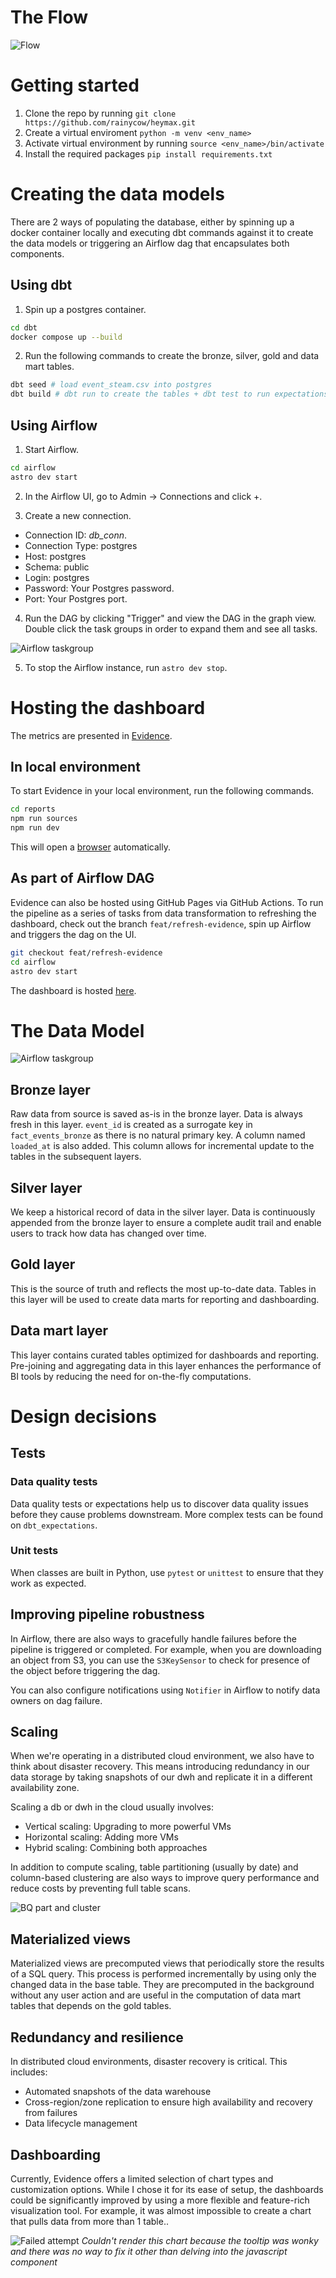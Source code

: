 # The Flow
![Flow](assets/flow.png)


# Getting started
1. Clone the repo by running `git clone https://github.com/rainycow/heymax.git`
2. Create a virtual enviroment `python -m venv <env_name>`
3. Activate virtual environment by running `source <env_name>/bin/activate`
4. Install the required packages `pip install requirements.txt`


# Creating the data models
There are 2 ways of populating the database, either by spinning up a docker container locally and executing dbt commands against it to create the data models or triggering an Airflow dag that encapsulates both components.

## Using dbt

1. Spin up a postgres container.
```bash
cd dbt
docker compose up --build
```
2. Run the following commands to create the bronze, silver, gold and data mart tables.

```bash
dbt seed # load event_steam.csv into postgres
dbt build # dbt run to create the tables + dbt test to run expectations
```


## Using Airflow
1. Start Airflow.
```bash
cd airflow
astro dev start
```

2. In the Airflow UI, go to Admin -> Connections and click +.

3. Create a new connection. 
- Connection ID: *db_conn*.
- Connection Type: postgres
- Host: postgres
- Schema: public
- Login: postgres
- Password: Your Postgres password.
- Port: Your Postgres port.

4. Run the DAG by clicking "Trigger" and view the DAG in the graph view. Double click the task groups in order to expand them and see all tasks.

![Airflow taskgroup](assets/airflow.png)

5. To stop the Airflow instance, run `astro dev stop`.


# Hosting the dashboard
The metrics are presented in [Evidence](https://evidence.dev). 

## In local environment
To start Evidence in your local environment, run the following commands.
```bash
cd reports
npm run sources
npm run dev
```

This will open a [browser](http://localhost:3000) automatically.


## As part of Airflow DAG
Evidence can also be hosted using GitHub Pages via GitHub Actions.
To run the pipeline as a series of tasks from data transformation to refreshing the dashboard, check out the branch `feat/refresh-evidence`, spin up Airflow and triggers the dag on the UI.

```bash
git checkout feat/refresh-evidence
cd airflow
astro dev start
```

The dashboard is hosted [here](https://rainycow.github.io/heymax/).


# The Data Model

![Airflow taskgroup](assets/dm.png)

## Bronze layer
Raw data from source is saved as-is in the bronze layer. Data is always fresh in this layer.
`event_id` is created as a surrogate key in `fact_events_bronze` as there is no natural primary key.
A column named `loaded_at` is also added. This column allows for incremental update to the tables in the subsequent layers.


## Silver layer
We keep a historical record of data in the silver layer. Data is continuously appended from the bronze layer to ensure a complete audit trail and enable users to track how data has changed over time.


## Gold layer
This is the source of truth and reflects the most up-to-date data. Tables in this layer will be used to create data marts for reporting and dashboarding.


## Data mart layer
This layer contains curated tables optimized for dashboards and reporting. Pre-joining and aggregating data in this layer enhances the performance of BI tools by reducing the need for on-the-fly computations.


# Design decisions

## Tests
### Data quality tests
Data quality tests or expectations help us to discover data quality issues before they cause problems downstream. More complex tests can be found on `dbt_expectations`.

### Unit tests
When classes are built in Python, use `pytest` or `unittest` to ensure that they work as expected.

## Improving pipeline robustness
In Airflow, there are also ways to gracefully handle failures before the pipeline is triggered or completed. For example, when you are downloading an object from S3, you can use the `S3KeySensor` to check for presence of the object before triggering the dag.

You can also configure notifications using `Notifier` in Airflow to notify data owners on dag failure.

## Scaling
When we're operating in a distributed cloud environment, we also have to think about disaster recovery. This means introducing redundancy in our data storage by taking snapshots of our dwh and replicate it in a different availability zone.

Scaling a db or dwh in the cloud usually involves:
- Vertical scaling: Upgrading to more powerful VMs
- Horizontal scaling: Adding more VMs 
- Hybrid scaling: Combining both approaches

In addition to compute scaling, table partitioning (usually by date) and column-based clustering are also ways to improve query performance and reduce costs by preventing full table scans.

![BQ part and cluster](assets/partandcluster.png)


## Materialized views
Materialized views are precomputed views that periodically store the results of a SQL query. This process is performed incrementally by using only the changed data in the base table. They are precomputed in the background without any user action and are useful in the computation of data mart tables that depends on the gold tables. 


## Redundancy and resilience
In distributed cloud environments, disaster recovery is critical. This includes:
- Automated snapshots of the data warehouse
- Cross-region/zone replication to ensure high availability and recovery from failures
- Data lifecycle management


## Dashboarding
Currently, Evidence offers a limited selection of chart types and customization options. While I chose it for its ease of setup, the dashboards could be significantly improved by using a more flexible and feature-rich visualization tool. For example, it was almost impossible to create a chart that pulls data from more than 1 table..


![Failed attempt](assets/growth.png)
*Couldn't render this chart because the tooltip was wonky and there was no way to fix it other than delving into the javascript component*

